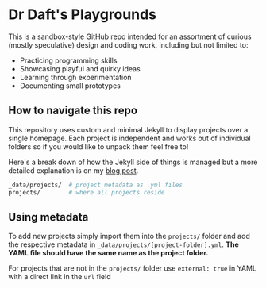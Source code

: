 # Dr Daft's Playgrounds

This is a sandbox-style GitHub repo intended for an assortment of curious (mostly speculative) design and coding work, including but not limited to:

- Practicing programming skills
- Showcasing playful and quirky ideas
- Learning through experimentation
- Documenting small prototypes

## How to navigate this repo

This repository uses custom and minimal Jekyll to display projects over a single homepage. Each project is independent and works out of individual folders so if you would like to unpack them feel free to!

Here's a break down of how the Jekyll side of things is managed but a more detailed explanation is on my [blog post](https://blog.hakmal.com/post/jekyll-playground/).

```bash
_data/projects/  # project metadata as .yml files
projects/        # where all projects reside
```

## Using metadata

To add new projects simply import them into the `projects/` folder and add the respective metadata in `_data/projects/[project-folder].yml`. **The YAML file should have the same name as the project folder.**

For projects that are not in the `projects/` folder use `external: true` in YAML with a direct link in the `url` field
